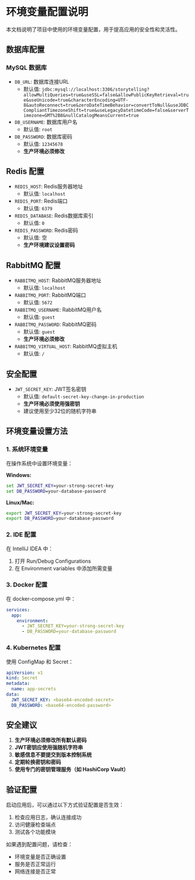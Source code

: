 # 环境变量配置说明

本文档说明了项目中使用的环境变量配置，用于提高应用的安全性和灵活性。

## 数据库配置

### MySQL 数据库
- `DB_URL`: 数据库连接URL
  - 默认值: `jdbc:mysql://localhost:3306/storytelling?allowMultiQueries=true&useSSL=false&allowPublicKeyRetrieval=true&useUnicode=true&characterEncoding=UTF-8&autoReconnect=true&zeroDateTimeBehavior=convertToNull&useJDBCCompliantTimezoneShift=true&useLegacyDatetimeCode=false&serverTimezone=GMT%2B8&nullCatalogMeansCurrent=true`
- `DB_USERNAME`: 数据库用户名
  - 默认值: `root`
- `DB_PASSWORD`: 数据库密码
  - 默认值: `12345678`
  - **生产环境必须修改**

## Redis 配置

- `REDIS_HOST`: Redis服务器地址
  - 默认值: `localhost`
- `REDIS_PORT`: Redis端口
  - 默认值: `6379`
- `REDIS_DATABASE`: Redis数据库索引
  - 默认值: `0`
- `REDIS_PASSWORD`: Redis密码
  - 默认值: 空
  - **生产环境建议设置密码**

## RabbitMQ 配置

- `RABBITMQ_HOST`: RabbitMQ服务器地址
  - 默认值: `localhost`
- `RABBITMQ_PORT`: RabbitMQ端口
  - 默认值: `5672`
- `RABBITMQ_USERNAME`: RabbitMQ用户名
  - 默认值: `guest`
- `RABBITMQ_PASSWORD`: RabbitMQ密码
  - 默认值: `guest`
  - **生产环境必须修改**
- `RABBITMQ_VIRTUAL_HOST`: RabbitMQ虚拟主机
  - 默认值: `/`

## 安全配置

- `JWT_SECRET_KEY`: JWT签名密钥
  - 默认值: `default-secret-key-change-in-production`
  - **生产环境必须使用强密钥**
  - 建议使用至少32位的随机字符串

## 环境变量设置方法

### 1. 系统环境变量
在操作系统中设置环境变量：

**Windows:**
```cmd
set JWT_SECRET_KEY=your-strong-secret-key
set DB_PASSWORD=your-database-password
```

**Linux/Mac:**
```bash
export JWT_SECRET_KEY=your-strong-secret-key
export DB_PASSWORD=your-database-password
```

### 2. IDE 配置
在 IntelliJ IDEA 中：
1. 打开 Run/Debug Configurations
2. 在 Environment variables 中添加所需变量

### 3. Docker 配置
在 docker-compose.yml 中：
```yaml
services:
  app:
    environment:
      - JWT_SECRET_KEY=your-strong-secret-key
      - DB_PASSWORD=your-database-password
```

### 4. Kubernetes 配置
使用 ConfigMap 和 Secret：
```yaml
apiVersion: v1
kind: Secret
metadata:
  name: app-secrets
data:
  JWT_SECRET_KEY: <base64-encoded-secret>
  DB_PASSWORD: <base64-encoded-password>
```

## 安全建议

1. **生产环境必须修改所有默认密码**
2. **JWT密钥应使用强随机字符串**
3. **敏感信息不要提交到版本控制系统**
4. **定期轮换密钥和密码**
5. **使用专门的密钥管理服务（如 HashiCorp Vault）**

## 验证配置

启动应用后，可以通过以下方式验证配置是否生效：

1. 检查应用日志，确认连接成功
2. 访问健康检查端点
3. 测试各个功能模块

如果遇到配置问题，请检查：
- 环境变量是否正确设置
- 服务是否正常运行
- 网络连接是否正常